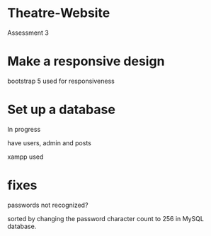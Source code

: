 # Theatre-Website
Assessment 3
# Make a responsive design
bootstrap 5 used for responsiveness

# Set up a database

In progress

have users, admin and posts

xampp used

# fixes

passwords not recognized?

sorted by changing the password character count to 256 in
MySQL database.